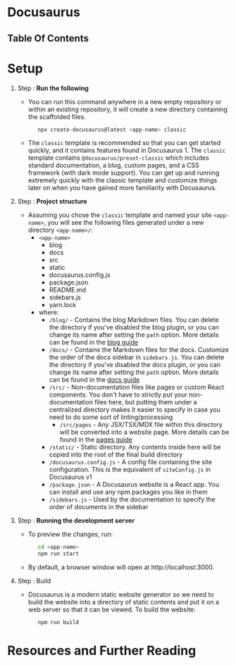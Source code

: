 # Docusaurus

## Table Of Contents

# Setup

1. Step : **Run the following**

   - You can run this command anywhere in a new empty repository or within an existing repository, it will create a new directory containing the scaffolded files.
     ```sh
        npx create-docusaurus@latest <app-name> classic
     ```
   - The `classic` template is recommended so that you can get started quickly, and it contains features found in Docusaurus 1. The `classic` template contains `@docusaurus/preset-classic` which includes standard documentation, a blog, custom pages, and a CSS framework (with dark mode support). You can get up and running extremely quickly with the classic template and customize things later on when you have gained more familiarity with Docusaurus.

2. Step : **Project structure**

   - Assuming you chose the `classic` template and named your site `<app-name>`, you will see the following files generated under a new directory `<app-name>/`:
     - `<app-name>`
       - blog
       - docs
       - src
       - static
       - docusaurus.config.js
       - package.json
       - README.md
       - sidebars.js
       - yarn.lock
     - where:
       - `/blog/` - Contains the blog Markdown files. You can delete the directory if you've disabled the blog plugin, or you can change its name after setting the `path` option. More details can be found in the [blog guide]()
       - `/docs/` - Contains the Markdown files for the docs. Customize the order of the docs sidebar in `sidebars.js`. You can delete the directory if you've disabled the docs plugin, or you can change its name after setting the `path` option. More details can be found in the [docs guide]()
       - `/src/` - Non-documentation files like pages or custom React components. You don't have to strictly put your non-documentation files here, but putting them under a centralized directory makes it easier to specify in case you need to do some sort of linting/processing
         - `/src/pages` - Any JSX/TSX/MDX file within this directory will be converted into a website page. More details can be found in the [pages guide]()
       - `/static/` - Static directory. Any contents inside here will be copied into the root of the final build directory
       - `/docusaurus.config.js` - A config file containing the site configuration. This is the equivalent of `siteConfig.js` in Docusaurus v1
       - `/package.json` - A Docusaurus website is a React app. You can install and use any npm packages you like in them
       - `/sidebars.js` - Used by the documentation to specify the order of documents in the sidebar

3. Step : **Running the development server**

   - To preview the changes, run:
     ```sh
        cd <app-name>
        npm run start
     ```
   - By default, a browser window will open at http://localhost:3000.

4. Step : Build
   - Docusaurus is a modern static website generator so we need to build the website into a directory of static contents and put it on a web server so that it can be viewed. To build the website:
     ```sh
        npm run build
     ```

# Resources and Further Reading
